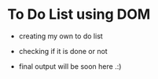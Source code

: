 # To Do List using DOM
- creating my own to do list 
- checking if it is done or not

- final output will be soon here .:)

